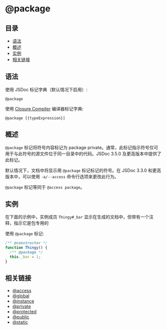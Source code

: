 # @package

## 目录

- [语法](#语法)
- [概述](#概述)
- [实例](#实例)
- [相关链接](#相关链接)

## 语法

使用 JSDoc 标记字典（默认情况下启用）:

```
@package
```

使用 [Closure Compiler](https://github.com/google/closure-compiler/wiki/Annotating-JavaScript-for-the-Closure-Compiler#jsdoc-tags) 编译器标记字典:

```
@package [{typeExpression}]
```

## 概述

`@package` 标记将符号内容标记为 package private。通常，此标记指示符号仅可用于与此符号的源文件位于同一目录中的代码。JSDoc 3.5.0 及更高版本中提供了此标记。

默认情况下，文档中将显示用 `@package` 标记标记的符号。在 JSDoc 3.3.0 和更高版本中，可以使用 `-a/--access` 命令行选项来更改此行为。

`@package` 标记等同于 `@access package`。

## 实例

在下面的示例中，实例成员 `Thingy#_bar` 显示在生成的文档中，但带有一个注释，指示它是包专用的

使用 `@package` 标记:

```js
/** @constructor */
function Thingy() {
  /** @package */
  this._bar = 1;
}
```

## 相关链接

- [@access](./tags-access.md)
- [@global](./tags-global.md)
- [@instance](./tags-instance.md)
- [@private](./tags-private.md)
- [@protected](./tags-protected.md)
- [@public](./tags-public.md)
- [@static](./tags-static.md)
